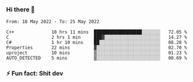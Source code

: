 ### Hi there 👋
<!--START_SECTION:waka-->

```text
From: 18 May 2022 - To: 25 May 2022

C++              10 hrs 11 mins  ██████████████████░░░░░░░   72.05 %
C                2 hrs 1 min     ███▓░░░░░░░░░░░░░░░░░░░░░   14.27 %
C#               1 hr 10 mins    ██░░░░░░░░░░░░░░░░░░░░░░░   08.28 %
Properties       22 mins         ▓░░░░░░░░░░░░░░░░░░░░░░░░   02.70 %
uproject         10 mins         ▒░░░░░░░░░░░░░░░░░░░░░░░░   01.23 %
AUTO_DETECTED    5 mins          ▒░░░░░░░░░░░░░░░░░░░░░░░░   00.69 %
```

<!--END_SECTION:waka-->
<!--
**TG4LAaron/TG4LAaron** is a ✨ _special_ ✨ repository because its `README.md` (this file) appears on your GitHub profile.

Here are some ideas to get you started:

- 🔭 I’m currently working on ...
- 🌱 I’m currently learning ...
- 👯 I’m looking to collaborate on ...
- 🤔 I’m looking for help with ...
- 💬 Ask me about ...
- 📫 How to reach me: ...
- 😄 Pronouns: ...
- ⚡ Fun fact: ...
-->
### ⚡ Fun fact: Shit dev
